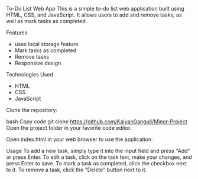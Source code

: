 To-Do List Web App
This is a simple to-do list web application built using HTML, CSS, and JavaScript. It allows users to add and remove tasks, as well as mark tasks as completed.


Features
- uses local storage feature
- Mark tasks as completed
- Remove tasks
- Responsive design



Technologies Used
- HTML
- CSS
- JavaScript


Clone the repository:

bash
Copy code
git clone https://github.com/KalyanGanguli/Minor-Project
Open the project folder in your favorite code editor.

Open index.html in your web browser to use the application.

Usage
To add a new task, simply type it into the input field and press "Add" or press Enter.
To edit a task, click on the task text, make your changes, and press Enter to save.
To mark a task as completed, click the checkbox next to it.
To remove a task, click the "Delete" button next to it.

